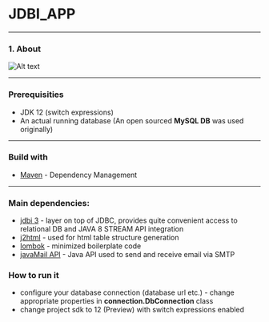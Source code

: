 # JDBI_APP
---
### 1. About

![Alt text](http://i.imgur.com/GLW9eYj.jpg "EER DIAGRAM")
***

### Prerequisities

* JDK 12 (switch expressions)
* An actual running database (An open sourced **MySQL DB** was used originally)
***
### Build with

* [Maven](https://maven.apache.org/) - Dependency Management
***
### Main dependencies:
* [jdbi 3](http://jdbi.org/) - layer on top of JDBC, provides quite convenient access to relational DB and JAVA 8 STREAM API integration
* [j2html](https://j2html.com/examples.html) - used for html table structure generation
* [lombok](https://projectlombok.org/) - minimized boilerplate code
* [javaMail API](https://mvnrepository.com/artifact/javax.mail/mail/1.4.7) - Java API used to send and receive email via SMTP

### How to run it

* configure your database connection (database url etc.) - change appropriate properties in **connection.DbConnection** class
* change project sdk to 12 (Preview) with switch expressions enabled
